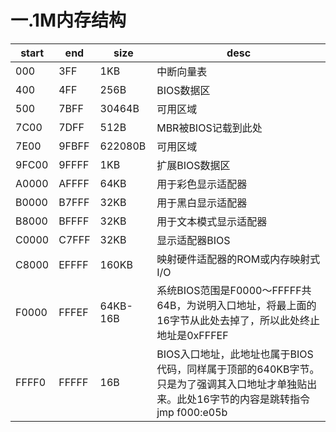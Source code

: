 # 一.1M内存结构
  |start|end|size|desc|
  |-|-|-|-|
  000|3FF|1KB|中断向量表
  400|4FF|256B|BIOS数据区
  500|7BFF|30464B|可用区域
  7C00|7DFF|512B|MBR被BIOS记载到此处
  7E00|9FBFF|622080B|可用区域
  9FC00|9FFFF|1KB|扩展BIOS数据区
  A0000|AFFFF|64KB|用于彩色显示适配器
  B0000|B7FFF|32KB|用于黑白显示适配器
  B8000|BFFFF|32KB|用于文本模式显示适配器
  C0000|C7FFF|32KB|显示适配器BIOS
  C8000|EFFFF|160KB|映射硬件适配器的ROM或内存映射式I/O
  F0000|FFFEF|64KB-16B|系统BIOS范围是F0000～FFFFF共64B，为说明入口地址，将最上面的16字节从此处去掉了，所以此处终止地址是0xFFFEF
  FFFF0|FFFFF|16B|BIOS入口地址，此地址也属于BIOS代码，同样属于顶部的640KB字节。只是为了强调其入口地址才单独贴出来。此处16字节的内容是跳转指令 jmp f000:e05b
